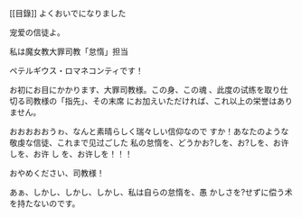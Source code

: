 [[目錄]]
よくおいでになりました

宠爱の信徒よ。																																																																															
																																																																																					
私は魔女教大罪司教「怠惰」担当																																																																							
																																																																																					
ペテルギウス・ロマネコンティです！																																																																					
																																																																																					
お初にお目にかかります、大罪司教様。この身、この魂	、此度の试练を取り仕切る司教様の「指先」、その末席	にお加えいただければ、これ以上の栄誉はありません。											
																																																																																					
おおおおおうゎ、なんと素晴らしく瑞々しい信仰なので	すか！あなたのような敬虔な信徒、これまで见过ごした	私の怠惰を、どうかお?しを、お?しを、お许しを、お许
し	を、お许しを！！！
																																																																																					
おやめください、司教様！																																																																										
																																																																																					
あぁ、しかし、しかし、しかし、私は自らの怠惰を、愚	かしさを?せずに偿う术を持たないのです。																																									
